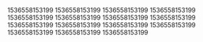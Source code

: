1536558153199
1536558153199
1536558153199
1536558153199
1536558153199
1536558153199
1536558153199
1536558153199
1536558153199
1536558153199
1536558153199
1536558153199
1536558153199
1536558153199
1536558153199